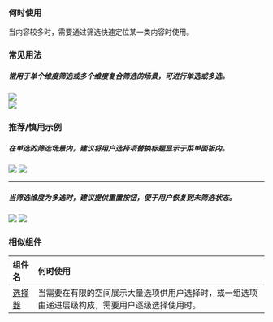 

### 何时使用

当内容较多时，需要通过筛选快速定位某一类内容时使用。

### 常见用法

##### 常用于单个维度筛选或多个维度复合筛选的场景，可进行单选或多选。

<div class="legend">
  <div class="item">
    <img src="https://oteam-tdesign-1258344706.cos.ap-guangzhou.myqcloud.com/site/design/mobile-guide/DropdownMenu%201-1.png" />
  </div>

  <div class="item">
    <img src="https://oteam-tdesign-1258344706.cos.ap-guangzhou.myqcloud.com/site/design/mobile-guide/DropdownMenu%201-2.png" />
  </div>
</div>


### 推荐/慎用示例

##### 在单选的筛选场景内，建议将用户选择项替换标题显示于菜单面板内。

<div class="legend">
  <div class="item">
    <img src="https://oteam-tdesign-1258344706.cos.ap-guangzhou.myqcloud.com/site/design/mobile-guide/DropdownMenu%202.png" />
    <img class="tag" src="https://oteam-tdesign-1258344706.cos.ap-guangzhou.myqcloud.com/site/doc/good.png" />
  </div>
</div>

<hr />

##### 当筛选维度为多选时，建议提供重置按钮，便于用户恢复到未筛选状态。

<div class="item">
  <img src="https://oteam-tdesign-1258344706.cos.ap-guangzhou.myqcloud.com/site/design/mobile-guide/DropdownMenu%203.png" />
  <img class="tag" src="https://oteam-tdesign-1258344706.cos.ap-guangzhou.myqcloud.com/site/doc/good.png" />
</div>



### 相似组件

| 组件名 | 何时使用                             |
| :----- | :----------------------------------- |
| [选择器](./Cascader) | 当需要在有限的空间展示大量选项供用户选择时，或一组选项由递进层级构成，需要用户逐级选择使用时。|
